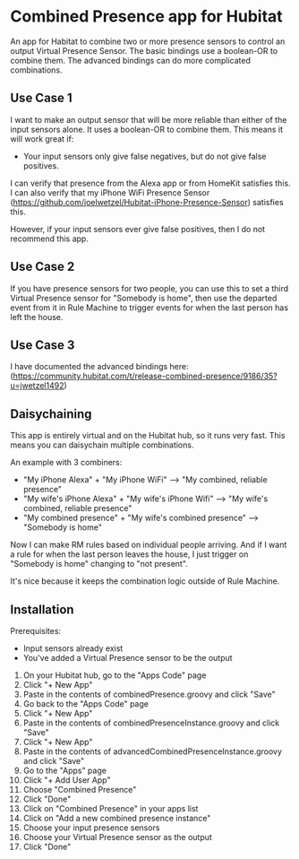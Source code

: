 # Combined Presence app for Hubitat
An app for Habitat to combine two or more presence sensors to control an output Virtual Presence Sensor.  The basic bindings use a boolean-OR to combine them.  The advanced bindings can do more complicated combinations.

## Use Case 1
I want to make an output sensor that will be more reliable than either of the input sensors alone.  It uses a boolean-OR to combine them.  This means it will work great if:

- Your input sensors only give false negatives, but do not give false positives.

I can verify that presence from the Alexa app or from HomeKit satisfies this.  I can also verify that my iPhone WiFi Presence Sensor (https://github.com/joelwetzel/Hubitat-iPhone-Presence-Sensor) satisfies this.

However, if your input sensors ever give false positives, then I do not recommend this app.

## Use Case 2
If you have presence sensors for two people, you can use this to set a third Virtual Presence sensor for "Somebody is home", then use the departed event from it in Rule Machine to trigger events for when the last person has left the house.

## Use Case 3
I have documented the advanced bindings here: (https://community.hubitat.com/t/release-combined-presence/9186/35?u=jwetzel1492)

## Daisychaining
This app is entirely virtual and on the Hubitat hub, so it runs very fast.  This means you can daisychain multiple combinations.

An example with 3 combiners:
- "My iPhone Alexa" + "My iPhone WiFi" --> "My combined, reliable presence"
- "My wife's iPhone Alexa" + "My wife's iPhone Wifi" --> "My wife's combined, reliable presence"
- "My combined presence" + "My wife's combined presence" --> "Somebody is home"

Now I can make RM rules based on individual people arriving. And if I want a rule for when the last person leaves the house, I just trigger on "Somebody is home" changing to "not present".

It's nice because it keeps the combination logic outside of Rule Machine.

## Installation

Prerequisites:
- Input sensors already exist
- You've added a Virtual Presence sensor to be the output

1. On your Hubitat hub, go to the "Apps Code" page
2. Click "+ New App"
3. Paste in the contents of combinedPresence.groovy and click "Save"
4. Go back to the "Apps Code" page
5. Click "+ New App"
6. Paste in the contents of combinedPresenceInstance.groovy and click "Save"
7. Click "+ New App"
8. Paste in the contents of advancedCombinedPresenceInstance.groovy and click "Save"
9. Go to the "Apps" page
10. Click "+ Add User App"
11. Choose "Combined Presence"
12. Click "Done"
13. Click on "Combined Presence" in your apps list
14. Click on "Add a new combined presence instance"
15. Choose your input presence sensors
16. Choose your Virtual Presence sensor as the output
15. Click "Done"
